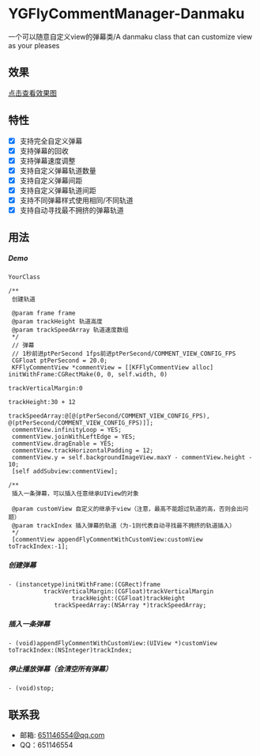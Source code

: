 # YGFlyCommentManager-Danmaku

一个可以随意自定义view的弹幕类/A danmaku class that can customize view as your pleases

## 效果

[点击查看效果图](https://s3.ax1x.com/2020/12/07/Dvq8ET.gif)

## 特性
- [x] 支持完全自定义弹幕
- [x] 支持弹幕的回收
- [x] 支持弹幕速度调整
- [x] 支持自定义弹幕轨道数量
- [x] 支持自定义弹幕间距
- [x] 支持自定义弹幕轨道间距
- [x] 支持不同弹幕样式使用相同/不同轨道
- [x] 支持自动寻找最不拥挤的弹幕轨道

## 用法

##### Demo

`YourClass`

```objc
/**
 创建轨道

 @param frame frame
 @param trackHeight 轨道高度
 @param trackSpeedArray 轨道速度数组
 */
 // 弹幕
 // 1秒前进ptPerSecond 1fps前进ptPerSecond/COMMENT_VIEW_CONFIG_FPS
 CGFloat ptPerSecond = 20.0;
 KFFlyCommentView *commentView = [[KFFlyCommentView alloc] initWithFrame:CGRectMake(0, 0, self.width, 0)
                                                     trackVerticalMargin:0
                                                             trackHeight:30 + 12
                                                         trackSpeedArray:@[@(ptPerSecond/COMMENT_VIEW_CONFIG_FPS), @(ptPerSecond/COMMENT_VIEW_CONFIG_FPS)]];
 commentView.infinityLoop = YES;
 commentView.joinWithLeftEdge = YES;
 commentView.dragEnable = YES;
 commentView.trackHorizontalPadding = 12;
 commentView.y = self.backgroundImageView.maxY - commentView.height - 10;
 [self addSubview:commentView];

/**
 插入一条弹幕，可以插入任意继承UIView的对象

 @param customView 自定义的继承于view（注意，最高不能超过轨道的高，否则会出问题）
 @param trackIndex 插入弹幕的轨道（为-1则代表自动寻找最不拥挤的轨道插入）
 */
 [commentView appendFlyCommentWithCustomView:customView toTrackIndex:-1];
```
##### 创建弹幕
 ```objc
 - (instancetype)initWithFrame:(CGRect)frame
           trackVerticalMargin:(CGFloat)trackVerticalMargin
                   trackHeight:(CGFloat)trackHeight
              trackSpeedArray:(NSArray *)trackSpeedArray;
 ```
 
 ##### 插入一条弹幕
 ```objc
 - (void)appendFlyCommentWithCustomView:(UIView *)customView toTrackIndex:(NSInteger)trackIndex;
 ```
 
 ##### 停止播放弹幕（会清空所有弹幕）
 ```objc
 - (void)stop;
 ```
 
## 联系我
- 邮箱: 651146554@qq.com
- QQ：651146554
